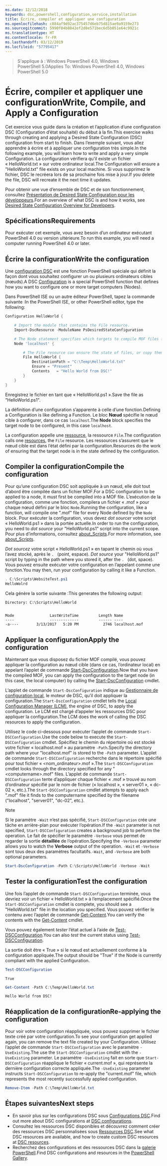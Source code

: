 ```yaml
---
ms.date: 12/12/2018
keywords: dsc,powershell,configuration,service,installation
title: Écrire, compiler et appliquer une configuration
ms.openlocfilehash: c884af9d92ac375457d6eb75d815ae9a9159e273
ms.sourcegitcommit: 5990f04b8042ef2d8e571bec6d5b051e64c9921c
ms.translationtype: HT
ms.contentlocale: fr-FR
ms.lasthandoff: 03/12/2019
ms.locfileid: "57795417"
---
```

> <span data-ttu-id="fe228-103">S'applique à : Windows PowerShell 4.0, Windows PowerShell 5.0</span><span class="sxs-lookup"><span data-stu-id="fe228-103">Applies To: Windows PowerShell 4.0, Windows PowerShell 5.0</span></span>

# <a name="write-compile-and-apply-a-configuration"></a><span data-ttu-id="fe228-104">Écrire, compiler et appliquer une configuration</span><span class="sxs-lookup"><span data-stu-id="fe228-104">Write, Compile, and Apply a Configuration</span></span>

<span data-ttu-id="fe228-105">Cet exercice vous guide dans la création et l’application d’une configuration DSC (Configuration d’état souhaité) du début à la fin.</span><span class="sxs-lookup"><span data-stu-id="fe228-105">This exercise walks through creating and applying a Desired State Configuration (DSC) configuration from start to finish.</span></span>
<span data-ttu-id="fe228-106">Dans l’exemple suivant, vous allez apprendre à écrire et à appliquer une configuration très simple.</span><span class="sxs-lookup"><span data-stu-id="fe228-106">In the following example, you will learn how to write and apply a very simple Configuration.</span></span> <span data-ttu-id="fe228-107">La configuration vérifiera qu’il existe un fichier « HelloWorld.txt » sur votre ordinateur local.</span><span class="sxs-lookup"><span data-stu-id="fe228-107">The Configuration will ensure a "HelloWorld.txt" file exists on your local machine.</span></span> <span data-ttu-id="fe228-108">Si vous supprimez le fichier, DSC le recréera lors de sa prochaine fois mise à jour.</span><span class="sxs-lookup"><span data-stu-id="fe228-108">If you delete the file, DSC will recreate it the next time it updates.</span></span>

<span data-ttu-id="fe228-109">Pour obtenir une vue d’ensemble de DSC et de son fonctionnement, consultez [Présentation de Desired State Configuration pour les développeurs](../overview/overview.md).</span><span class="sxs-lookup"><span data-stu-id="fe228-109">For an overview of what DSC is and how it works, see [Desired State Configuration Overview for Developers](../overview/overview.md).</span></span>

## <a name="requirements"></a><span data-ttu-id="fe228-110">Spécifications</span><span class="sxs-lookup"><span data-stu-id="fe228-110">Requirements</span></span>

<span data-ttu-id="fe228-111">Pour exécuter cet exemple, vous avez besoin d’un ordinateur exécutant PowerShell 4.0 ou version ultérieure.</span><span class="sxs-lookup"><span data-stu-id="fe228-111">To run this example, you will need a computer running PowerShell 4.0 or later.</span></span>

## <a name="write-the-configuration"></a><span data-ttu-id="fe228-112">Écrire la configuration</span><span class="sxs-lookup"><span data-stu-id="fe228-112">Write the configuration</span></span>

<span data-ttu-id="fe228-113">Une [configuration DSC](configurations.md) est une fonction PowerShell spéciale qui définit la façon dont vous souhaitez configurer un ou plusieurs ordinateurs cibles (nœuds).</span><span class="sxs-lookup"><span data-stu-id="fe228-113">A DSC [Configuration](configurations.md) is a special PowerShell function that defines how you want to configure one or more target computers (Nodes).</span></span>

<span data-ttu-id="fe228-114">Dans PowerShell ISE ou un autre éditeur PowerShell, tapez la commande suivante :</span><span class="sxs-lookup"><span data-stu-id="fe228-114">In the PowerShell ISE, or other PowerShell editor, type the following:</span></span>

```powershell
Configuration HelloWorld {

    # Import the module that contains the File resource.
    Import-DscResource -ModuleName PsDesiredStateConfiguration

    # The Node statement specifies which targets to compile MOF files for, when this configuration is executed.
    Node 'localhost' {

        # The File resource can ensure the state of files, or copy them from a source to a destination with persistent updates.
        File HelloWorld {
            DestinationPath = "C:\Temp\HelloWorld.txt"
            Ensure = "Present"
            Contents   = "Hello World from DSC!"
        }
    }
}
```

<span data-ttu-id="fe228-115">Enregistrez le fichier en tant que « HelloWorld.ps1 ».</span><span class="sxs-lookup"><span data-stu-id="fe228-115">Save the file as "HelloWorld.ps1".</span></span>

<span data-ttu-id="fe228-116">La définition d’une configuration s’apparente à celle d’une fonction.</span><span class="sxs-lookup"><span data-stu-id="fe228-116">Defining a Configuration is like defining a Function.</span></span> <span data-ttu-id="fe228-117">Le bloc **Nœud** spécifie le nœud cible à configurer, dans ce cas `localhost`.</span><span class="sxs-lookup"><span data-stu-id="fe228-117">The **Node** block specifies the target node to be configured, in this case `localhost`.</span></span>

<span data-ttu-id="fe228-118">La configuration appelle une [ressource](../resources/resources.md), la ressource `File`.</span><span class="sxs-lookup"><span data-stu-id="fe228-118">The configuration calls one [resources](../resources/resources.md), the `File` resource.</span></span> <span data-ttu-id="fe228-119">Les ressources s’assurent que le nœud cible est dans l’état défini par la configuration.</span><span class="sxs-lookup"><span data-stu-id="fe228-119">Resources do the work of ensuring that the target node is in the state defined by the configuration.</span></span>

## <a name="compile-the-configuration"></a><span data-ttu-id="fe228-120">Compiler la configuration</span><span class="sxs-lookup"><span data-stu-id="fe228-120">Compile the configuration</span></span>

<span data-ttu-id="fe228-121">Pour qu’une configuration DSC soit appliquée à un nœud, elle doit tout d’abord être compilée dans un fichier MOF.</span><span class="sxs-lookup"><span data-stu-id="fe228-121">For a DSC configuration to be applied to a node, it must first be compiled into a MOF file.</span></span>
<span data-ttu-id="fe228-122">L’exécution de la configuration, comme une fonction, compilera un fichier « .mof » pour chaque nœud défini par le bloc `Node`.</span><span class="sxs-lookup"><span data-stu-id="fe228-122">Running the configuration, like a function, will compile one ".mof" file for every Node defined by the `Node` block.</span></span>
<span data-ttu-id="fe228-123">Pour exécuter la configuration, vous devez *dot sourcer* votre script « HelloWorld.ps1 » dans la portée actuelle.</span><span class="sxs-lookup"><span data-stu-id="fe228-123">In order to run the configuration, you need to *dot source* your "HelloWorld.ps1" script into the current scope.</span></span>
<span data-ttu-id="fe228-124">Pour plus d’informations, consultez [about_Scripts](/powershell/module/microsoft.powershell.core/about/about_scripts?view=powershell-6#script-scope-and-dot-sourcing).</span><span class="sxs-lookup"><span data-stu-id="fe228-124">For more information, see [about_Scripts](/powershell/module/microsoft.powershell.core/about/about_scripts?view=powershell-6#script-scope-and-dot-sourcing).</span></span>

<span data-ttu-id="fe228-125"><!-- markdownlint-disable MD038 -->
*Dot sourcez* votre script « HelloWorld.ps1 » en tapant le chemin où vous l’avez stocké, après le `. ` (point, espace).</span><span class="sxs-lookup"><span data-stu-id="fe228-125"><!-- markdownlint-disable MD038 -->
*Dot source* your "HelloWorld.ps1" script by typing in the path where you stored it, after the `. ` (dot, space).</span></span> <span data-ttu-id="fe228-126">Vous pouvez ensuite exécuter votre configuration en l’appelant comme une fonction.</span><span class="sxs-lookup"><span data-stu-id="fe228-126">You may then, run your configuration by calling it like a Function.</span></span>
<!-- markdownlint-enable MD038 -->

```powershell
. C:\Scripts\WebsiteTest.ps1
HelloWolrd
```

<span data-ttu-id="fe228-127">Cela génère la sortie suivante :</span><span class="sxs-lookup"><span data-stu-id="fe228-127">This generates the following output:</span></span>

```output
Directory: C:\Scripts\HelloWorld


Mode                LastWriteTime         Length Name
----                -------------         ------ ----
-a----        3/13/2017   5:20 PM           2746 localhost.mof
```

## <a name="apply-the-configuration"></a><span data-ttu-id="fe228-128">Appliquer la configuration</span><span class="sxs-lookup"><span data-stu-id="fe228-128">Apply the configuration</span></span>

<span data-ttu-id="fe228-129">Maintenant que vous disposez du fichier MOF compilé, vous pouvez appliquer la configuration au nœud cible (dans ce cas, l’ordinateur local) en appelant l’applet de commande [Start-DscConfiguration](/powershell/module/psdesiredstateconfiguration/start-dscconfiguration).</span><span class="sxs-lookup"><span data-stu-id="fe228-129">Now that you have the compiled MOF, you can apply the configuration to the target node (in this case, the local computer) by calling the [Start-DscConfiguration](/powershell/module/psdesiredstateconfiguration/start-dscconfiguration) cmdlet.</span></span>

<span data-ttu-id="fe228-130">L’applet de commande `Start-DscConfiguration` indique au [Gestionnaire de configuration local](../managing-nodes/metaConfig.md), le moteur de DSC, qu’il doit appliquer la configuration.</span><span class="sxs-lookup"><span data-stu-id="fe228-130">The `Start-DscConfiguration` cmdlet tells the [Local Configuration Manager (LCM)](../managing-nodes/metaConfig.md), the engine of DSC, to apply the configuration.</span></span>
<span data-ttu-id="fe228-131">Le LCM est chargé d’appeler les ressources DSC pour appliquer la configuration.</span><span class="sxs-lookup"><span data-stu-id="fe228-131">The LCM does the work of calling the DSC resources to apply the configuration.</span></span>

<span data-ttu-id="fe228-132">Utilisez le code ci-dessous pour exécuter l’applet de commande `Start-DSCConfiguration`.</span><span class="sxs-lookup"><span data-stu-id="fe228-132">Use the code below to execute the `Start-DSCConfiguration` cmdlet.</span></span> <span data-ttu-id="fe228-133">Spécifiez le chemin du répertoire où est stocké votre fichier « localhost.mof » au paramètre `-Path`.</span><span class="sxs-lookup"><span data-stu-id="fe228-133">Specify the directory path where your "localhost.mof" is stored to the `-Path` parameter.</span></span> <span data-ttu-id="fe228-134">L’applet de commande `Start-DSCConfiguration` recherche dans le répertoire spécifié pour tout fichier « \<nom_ordinateur\>.mof ».</span><span class="sxs-lookup"><span data-stu-id="fe228-134">The `Start-DSCConfiguration` cmdlet looks through the directory specified for any "\<computername\>.mof" files.</span></span> <span data-ttu-id="fe228-135">L’applet de commande `Start-DSCConfiguration` tente d’appliquer chaque fichier « .mof » trouvé au nom d’ordinateur spécifié par le nom de fichier (« localhost », « server01 », « dc-02 », etc.).</span><span class="sxs-lookup"><span data-stu-id="fe228-135">The `Start-DSCConfiguration` cmdlet attempts to apply each ".mof" file it finds to the computername specified by the filename ("localhost", "server01", "dc-02", etc.).</span></span>

> [!NOTE]
> <span data-ttu-id="fe228-136">Si le paramètre `-Wait` n’est pas spécifié, `Start-DSCConfiguration` crée une tâche en arrière-plan pour exécuter l’opération.</span><span class="sxs-lookup"><span data-stu-id="fe228-136">If the `-Wait` parameter is not specified, `Start-DSCConfiguration` creates a background job to perform the operation.</span></span> <span data-ttu-id="fe228-137">Le fait de spécifier le paramètre `-Verbose` vous permet de regarder la sortie **détaillée** de l’opération.</span><span class="sxs-lookup"><span data-stu-id="fe228-137">Specifying the `-Verbose` parameter allows you to watch the **Verbose** output of the operation.</span></span> <span data-ttu-id="fe228-138">`-Wait` et `-Verbose` sont tous deux des paramètres facultatifs.</span><span class="sxs-lookup"><span data-stu-id="fe228-138">`-Wait`, and `-Verbose` are both optional parameters.</span></span>

```powershell
Start-DscConfiguration -Path C:\Scripts\HelloWorld -Verbose -Wait
```

## <a name="test-the-configuration"></a><span data-ttu-id="fe228-139">Tester la configuration</span><span class="sxs-lookup"><span data-stu-id="fe228-139">Test the configuration</span></span>

<span data-ttu-id="fe228-140">Une fois l’applet de commande `Start-DSCConfiguration` terminée, vous devriez voir un fichier « HelloWorld.txt » à l’emplacement spécifié.</span><span class="sxs-lookup"><span data-stu-id="fe228-140">Once the `Start-DSCConfiguration` cmdlet is complete, you should see a "HelloWorld.txt" file in the location you specified.</span></span> <span data-ttu-id="fe228-141">Vous pouvez vérifier le contenu avec l’applet de commande [Get-Content](/powershell/module/microsoft.powershell.management/get-content).</span><span class="sxs-lookup"><span data-stu-id="fe228-141">You can verify the contents with the [Get-Content](/powershell/module/microsoft.powershell.management/get-content) cmdlet.</span></span>

<span data-ttu-id="fe228-142">Vous pouvez également *tester* l’état actuel à l’aide de [Test-DSCConfiguration](/powershell/module/psdesiredstateconfiguration/Test-DSCConfiguration).</span><span class="sxs-lookup"><span data-stu-id="fe228-142">You can also *test* the current status using [Test-DSCConfiguration](/powershell/module/psdesiredstateconfiguration/Test-DSCConfiguration).</span></span>

<span data-ttu-id="fe228-143">La sortie doit être « True » si le nœud est actuellement conforme à la configuration appliquée.</span><span class="sxs-lookup"><span data-stu-id="fe228-143">The output should be "True" if the Node is currently compliant with the applied Configuration.</span></span>

```powershell
Test-DSCConfiguration
```

```output
True
```

```powershell
Get-Content -Path C:\Temp\HelloWorld.txt
```

```output
Hello World from DSC!
```

## <a name="re-applying-the-configuration"></a><span data-ttu-id="fe228-144">Réapplication de la configuration</span><span class="sxs-lookup"><span data-stu-id="fe228-144">Re-applying the configuration</span></span>

<span data-ttu-id="fe228-145">Pour voir votre configuration réappliquée, vous pouvez supprimer le fichier texte créé par votre configuration.</span><span class="sxs-lookup"><span data-stu-id="fe228-145">To see your configuration get applied again, you can remove the text file created by your Configuration.</span></span> <span data-ttu-id="fe228-146">Utilisez l’applet de commande `Start-DSCConfiguration` avec le paramètre `-UseExisting`.</span><span class="sxs-lookup"><span data-stu-id="fe228-146">The use the `Start-DSCConfiguration` cmdlet with the `-UseExisting` parameter.</span></span> <span data-ttu-id="fe228-147">Le paramètre `-UseExisting` fait en sorte que `Start-DSCConfiguration` réapplique le fichier « current.mof », qui représente la dernière configuration correcte appliquée.</span><span class="sxs-lookup"><span data-stu-id="fe228-147">The `-UseExisting` parameter instructs `Start-DSCConfiguration` to re-apply the "current.mof" file, which represents the most recently successfully applied configuration.</span></span>

```powershell
Remove-Item -Path C:\Temp\HelloWorld.txt
```

## <a name="next-steps"></a><span data-ttu-id="fe228-148">Étapes suivantes</span><span class="sxs-lookup"><span data-stu-id="fe228-148">Next steps</span></span>

- <span data-ttu-id="fe228-149">En savoir plus sur les configurations DSC sous [Configurations DSC](configurations.md).</span><span class="sxs-lookup"><span data-stu-id="fe228-149">Find out more about DSC configurations at [DSC configurations](configurations.md).</span></span>
- <span data-ttu-id="fe228-150">Consultez les ressources DSC disponibles et découvrez comment créer des ressources DSC personnalisées sous [Ressources DSC](../resources/resources.md).</span><span class="sxs-lookup"><span data-stu-id="fe228-150">See what DSC resources are available, and how to create custom DSC resources at [DSC resources](../resources/resources.md).</span></span>
- <span data-ttu-id="fe228-151">Recherchez des configurations et des ressources DSC dans la [galerie PowerShell](https://www.powershellgallery.com/).</span><span class="sxs-lookup"><span data-stu-id="fe228-151">Find DSC configurations and resources in the [PowerShell Gallery](https://www.powershellgallery.com/).</span></span>
